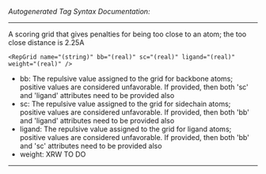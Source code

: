 _Autogenerated Tag Syntax Documentation:_

---
A scoring grid that gives penalties for being too close to an atom; the too close distance is 2.25A

```
<RepGrid name="(string)" bb="(real)" sc="(real)" ligand="(real)" weight="(real)" />
```

-   bb: The repulsive value assigned to the grid for backbone atoms; positive values are considered unfavorable. If provided, then both 'sc' and 'ligand' attributes need to be provided also
-   sc: The repulsive value assigned to the grid for sidechain atoms; positive values are considered unfavorable. If provided, then both 'bb' and 'ligand' attributes need to be provided also
-   ligand: The repulsive value assigned to the grid for ligand atoms; positive values are considered unfavorable. If provided, then both 'bb' and 'sc' attributes need to be provided also
-   weight: XRW TO DO

---
